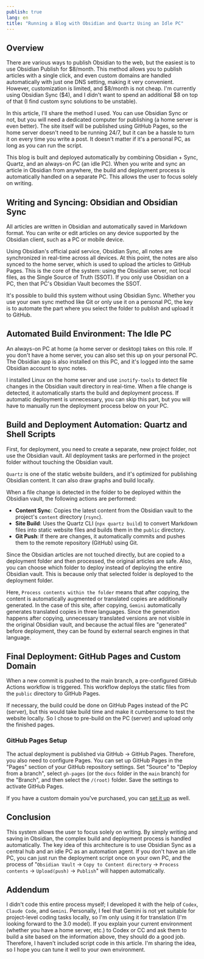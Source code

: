 ```yaml
---
publish: true
lang: en
title: "Running a Blog with Obsidian and Quartz Using an Idle PC"
---
```


## Overview
There are various ways to publish Obsidian to the web, but the easiest is to use Obsidian Publish for \$8/month. This method allows you to publish articles with a single click, and even custom domains are handled automatically with just one DNS setting, making it very convenient. However, customization is limited, and \$8/month is not cheap. I'm currently using Obsidian Sync (\$4), and I didn't want to spend an additional \$8 on top of that (I find custom sync solutions to be unstable).

In this article, I'll share the method I used. You can use Obsidian Sync or not, but you will need a dedicated computer for publishing (a home server is even better). The site itself will be published using GitHub Pages, so the home server doesn't need to be running 24/7, but it can be a hassle to turn it on every time you write a post. It doesn't matter if it's a personal PC, as long as you can run the script.

This blog is built and deployed automatically by combining Obsidian + Sync, Quartz, and an always-on PC (an idle PC).
When you write and sync an article in Obsidian from anywhere, the build and deployment process is automatically handled on a separate PC.
This allows the user to focus solely on writing.

## Writing and Syncing: Obsidian and Obsidian Sync
All articles are written in Obsidian and automatically saved in Markdown format.
You can write or edit articles on any device supported by the Obsidian client, such as a PC or mobile device.

Using Obsidian's official paid service, Obsidian Sync, all notes are synchronized in real-time across all devices. At this point, the notes are also synced to the home server, which is used to upload the articles to GitHub Pages.
This is the core of the system: using the Obsidian server, not local files, as the Single Source of Truth (SSOT). If you only use Obsidian on a PC, then that PC's Obsidian Vault becomes the SSOT.

It's possible to build this system without using Obsidian Sync. Whether you use your own sync method like Git or only use it on a personal PC, the key is to automate the part where you select the folder to publish and upload it to GitHub.

## Automated Build Environment: The Idle PC
An always-on PC at home (a home server or desktop) takes on this role. If you don't have a home server, you can also set this up on your personal PC.
The Obsidian app is also installed on this PC, and it's logged into the same Obsidian account to sync notes.

I installed Linux on the home server and use `inotify-tools` to detect file changes in the Obsidian vault directory in real-time.
When a file change is detected, it automatically starts the build and deployment process.
If automatic deployment is unnecessary, you can skip this part, but you will have to manually run the deployment process below on your PC.

## Build and Deployment Automation: Quartz and Shell Scripts
First, for deployment, you need to create a separate, new project folder, not use the Obsidian vault. All deployment tasks are performed in the project folder without touching the Obsidian vault.

`Quartz` is one of the static website builders, and it's optimized for publishing Obsidian content. It can also draw graphs and build locally.

When a file change is detected in the folder to be deployed within the Obsidian vault, the following actions are performed:

*   **Content Sync**: Copies the latest content from the Obsidian vault to the project's `content` directory (`rsync`).
*   **Site Build**: Uses the Quartz CLI (`npx quartz build`) to convert Markdown files into static website files and builds them in the `public` directory.
*   **Git Push**: If there are changes, it automatically commits and pushes them to the remote repository (GitHub) using Git.

Since the Obsidian articles are not touched directly, but are copied to a deployment folder and then processed, the original articles are safe. Also, you can choose which folder to deploy instead of deploying the entire Obsidian vault. This is because only that selected folder is deployed to the deployment folder.

Here, `Process contents within the folder` means that after copying, the content is automatically augmented or translated copies are additionally generated. In the case of this site, after copying, `Gemini` automatically generates translated copies in three languages. Since the generation happens after copying, unnecessary translated versions are not visible in the original Obsidian vault, and because the actual files are "generated" before deployment, they can be found by external search engines in that language.

## Final Deployment: GitHub Pages and Custom Domain
When a new commit is pushed to the main branch, a pre-configured GitHub Actions workflow is triggered.
This workflow deploys the static files from the `public` directory to GitHub Pages.

If necessary, the build could be done on GitHub Pages instead of the PC (server), but this would take build time and make it cumbersome to test the website locally. So I chose to pre-build on the PC (server) and upload only the finished pages.

### GitHub Pages Setup
The actual deployment is published via GitHub -> GitHub Pages. Therefore, you also need to configure Pages.
You can set up GitHub Pages in the "Pages" section of your GitHub repository settings.
Set "Source" to "Deploy from a branch", select `gh-pages` (or the `docs` folder in the `main` branch) for the "Branch", and then select the `/(root)` folder.
Save the settings to activate GitHub Pages.

If you have a custom domain you've purchased, you can [set it up](https://docs.github.com/en/pages/configuring-a-custom-domain-for-your-github-pages-site/about-custom-domains-and-github-pages) as well.

## Conclusion
This system allows the user to focus solely on writing. By simply writing and saving in Obsidian, the complex build and deployment process is handled automatically.
The key idea of this architecture is to use Obsidian Sync as a central hub and an idle PC as an automation agent. If you don't have an idle PC, you can just run the deployment script once on your own PC, and the process of "`Obsidian Vault` -> `Copy to Content directory` -> `Process contents` -> `Upload(push)` -> `Publish`" will happen automatically.

## Addendum
I didn't code this entire process myself; I developed it with the help of `Codex`, `Claude Code`, and `Gemini`.
Personally, I feel that Gemini is not yet suitable for project-level coding tasks locally, so I'm only using it for translation (I'm looking forward to the 3.0 model). If you explain your current environment (whether you have a home server, etc.) to Codex or CC and ask them to build a site based on the information above, they should do a good job. Therefore, I haven't included script code in this article. I'm sharing the idea, so I hope you can tune it well to your own environment.
